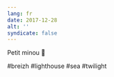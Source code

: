 ```yaml
---
lang: fr
date: 2017-12-28
alt: ''
syndicate: false
---
```


Petit minou 🚨

#breizh #lighthouse #sea #twilight
